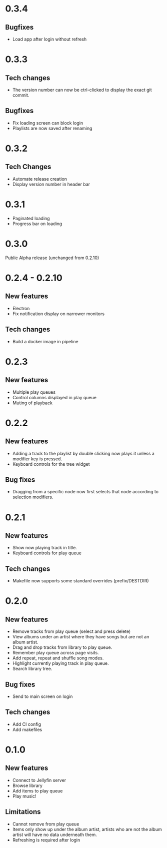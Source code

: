 # 0.3.4

## Bugfixes

* Load app after login without refresh

# 0.3.3

## Tech changes

* The version number can now be ctrl-clicked to display the exact git commit.

## Bugfixes

* Fix loading screen can block login
* Playlists are now saved after renaming

# 0.3.2

## Tech Changes

* Automate release creation
* Display version number in header bar

# 0.3.1

* Paginated loading
* Progress bar on loading

# 0.3.0

Public Alpha release (unchanged from 0.2.10)

# 0.2.4 - 0.2.10

## New features
* Electron
* Fix notification display on narrower monitors

## Tech changes
* Build a docker image in pipeline

# 0.2.3

## New features
* Multiple play queues
* Control columns displayed in play queue
* Muting of playback


# 0.2.2

## New features
* Adding a track to the playlist by double clicking now plays it unless
  a modifier key is pressed.
* Keyboard controls for the tree widget

## Bug fixes
* Dragging from a specific node now first selects that node
  according to selection modifiers.

# 0.2.1

## New features

- Show now playing track in title.
- Keyboard controls for play queue

## Tech changes
- Makefile now supports some standard overrides (prefix/DESTDIR)

# 0.2.0

## New features

- Remove tracks from play queue (select and press delete)
- View albums under an artist where they have songs but are not an album artist.
- Drag and drop tracks from library to play queue.
- Remember play queue across page visits.
- Add repeat, repeat and shuffle song modes.
- Highlight currently playing track in play queue.
- Search library tree.

## Bug fixes

- Send to main screen on login

## Tech changes

- Add CI config
- Add makefiles

# 0.1.0

## New features

- Connect to Jellyfin server
- Browse library
- Add items to play queue
- Play music!

## Limitations

- Cannot remove from play queue
- Items only show up under the album artist, artists who are not the album artist will have no data underneath them.
- Refreshing is required after login

